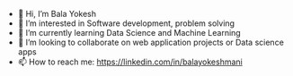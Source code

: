 - 👋 Hi, I’m Bala Yokesh
- 👀 I’m interested in Software development, problem solving
- 🌱 I’m currently learning Data Science and Machine Learning
- 💞️ I’m looking to collaborate on web application projects or Data science apps
- 📫 How to reach me: https://linkedin.com/in/balayokeshmani
